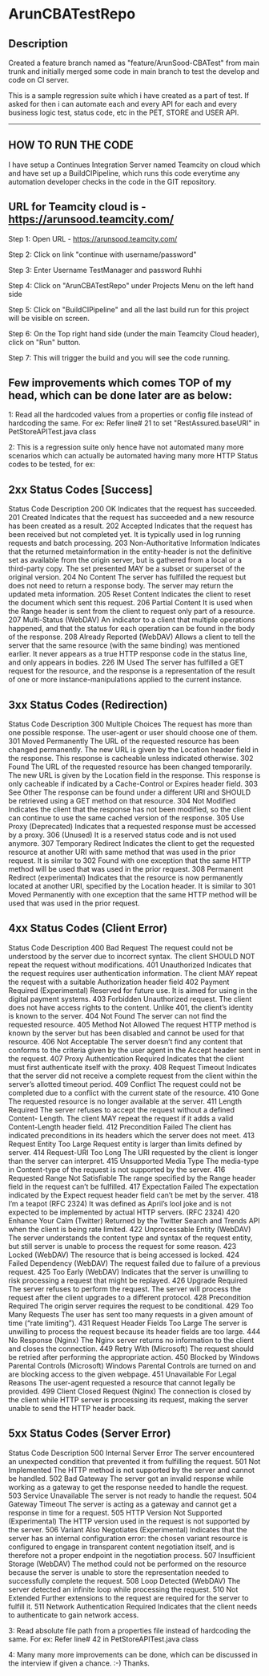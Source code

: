 # ArunCBATestRepo

Description
------------
Created a feature branch named as "feature/ArunSood-CBATest" from main trunk
and initially merged some code in main branch to test the develop and code on CI server.

This is a sample regression suite which i have created as a part of test.
If asked for then i can automate each and every API for each and every business logic test, status code, etc in the PET, STORE and USER API.

---------------------
HOW TO RUN THE CODE
-------------------
I have setup a Continues Integration Server named Teamcity on cloud which and have set up a BuildCIPipeline, which runs this code everytime any automation developer checks in the code in the GIT repository.

URL for Teamcity cloud is - https://arunsood.teamcity.com/
---------------------------------------------------------
Step 1: Open URL - https://arunsood.teamcity.com/

Step 2: Click on link "continue with username/password"

Step 3: Enter Username
TestManager
and
password
Ruhhi

Step 4: Click on "ArunCBATestRepo" under Projects Menu on the left hand side

Step 5: Click on "BuildCIPipeline" and all the last build run for this project will be visible on screen.

Step 6: On the Top right hand side (under the main Teamcity Cloud header), click on "Run" button.

Step 7: This will trigger the build and you will see the code running.




Few improvements which comes TOP of my head, which can be done later are as below:
-----------------------------------------------------------------
1: Read all the hardcoded values from a properties or config file instead of hardcoding the same. 
For ex: Refer line# 21 to set "RestAssured.baseURI" in PetStoreAPITest.java class

2: This is a regression suite only hence have not automated many more scenarios which can actually be automated having many more HTTP Status codes to be tested, for ex:

2xx Status Codes [Success]
---------------------------
Status Code
Description
200 OK
Indicates that the request has succeeded.
201 Created
Indicates that the request has succeeded and a new resource has been created as a result.
202 Accepted
Indicates that the request has been received but not completed yet. It is typically used in log running requests and batch processing.
203 Non-Authoritative Information
Indicates that the returned metainformation in the entity-header is not the definitive set as available from the origin server, but is gathered from a local or a third-party copy. The set presented MAY be a subset or superset of the original version.
204 No Content
The server has fulfilled the request but does not need to return a response body. The server may return the updated meta information.
205 Reset Content
Indicates the client to reset the document which sent this request.
206 Partial Content
It is used when the Range header is sent from the client to request only part of a resource.
207 Multi-Status (WebDAV)
An indicator to a client that multiple operations happened, and that the status for each operation can be found in the body of the response.
208 Already Reported (WebDAV)
Allows a client to tell the server that the same resource (with the same binding) was mentioned earlier. It never appears as a true HTTP response code in the status line, and only appears in bodies.
226 IM Used
The server has fulfilled a GET request for the resource, and the response is a representation of the result of one or more instance-manipulations applied to the current instance.

3xx Status Codes (Redirection)
--------------------------------
Status Code
Description
300 Multiple Choices
The request has more than one possible response. The user-agent or user should choose one of them.
301 Moved Permanently
The URL of the requested resource has been changed permanently. The new URL is given by the Location header field in the response. This response is cacheable unless indicated otherwise.
302 Found
The URL of the requested resource has been changed temporarily. The new URL is given by the Location field in the response. This response is only cacheable if indicated by a Cache-Control or Expires header field.
303 See Other
The response can be found under a different URI and SHOULD be retrieved using a GET method on that resource.
304 Not Modified
Indicates the client that the response has not been modified, so the client can continue to use the same cached version of the response.
305 Use Proxy (Deprecated)
Indicates that a requested response must be accessed by a proxy.
306 (Unused)
It is a reserved status code and is not used anymore.
307 Temporary Redirect
Indicates the client to get the requested resource at another URI with same method that was used in the prior request. It is similar to 302 Found with one exception that the same HTTP method will be used that was used in the prior request.
308 Permanent Redirect (experimental)
Indicates that the resource is now permanently located at another URI, specified by the Location header. It is similar to 301 Moved Permanently with one exception that the same HTTP method will be used that was used in the prior request.


4xx Status Codes (Client Error)
--------------------------------
Status Code
Description
400 Bad Request
The request could not be understood by the server due to incorrect syntax. The client SHOULD NOT repeat the request without modifications.
401 Unauthorized
Indicates that the request requires user authentication information. The client MAY repeat the request with a suitable Authorization header field
402 Payment Required (Experimental)
Reserved for future use. It is aimed for using in the digital payment systems.
403 Forbidden
Unauthorized request. The client does not have access rights to the content. Unlike 401, the client’s identity is known to the server.
404 Not Found
The server can not find the requested resource.
405 Method Not Allowed
The request HTTP method is known by the server but has been disabled and cannot be used for that resource.
406 Not Acceptable
The server doesn’t find any content that conforms to the criteria given by the user agent in the Accept header sent in the request.
407 Proxy Authentication Required
Indicates that the client must first authenticate itself with the proxy.
408 Request Timeout
Indicates that the server did not receive a complete request from the client within the server’s allotted timeout period.
409 Conflict
The request could not be completed due to a conflict with the current state of the resource.
410 Gone
The requested resource is no longer available at the server.
411 Length Required
The server refuses to accept the request without a defined Content- Length. The client MAY repeat the request if it adds a valid Content-Length header field.
412 Precondition Failed
The client has indicated preconditions in its headers which the server does not meet.
413 Request Entity Too Large
Request entity is larger than limits defined by server.
414 Request-URI Too Long
The URI requested by the client is longer than the server can interpret.
415 Unsupported Media Type
The media-type in Content-type of the request is not supported by the server.
416 Requested Range Not Satisfiable
The range specified by the Range header field in the request can’t be fulfilled.
417 Expectation Failed
The expectation indicated by the Expect request header field can’t be met by the server.
418 I’m a teapot (RFC 2324)
It was defined as April’s lool joke and is not expected to be implemented by actual HTTP servers. (RFC 2324)
420 Enhance Your Calm (Twitter)
Returned by the Twitter Search and Trends API when the client is being rate limited.
422 Unprocessable Entity (WebDAV)
The server understands the content type and syntax of the request entity, but still server is unable to process the request for some reason.
423 Locked (WebDAV)
The resource that is being accessed is locked.
424 Failed Dependency (WebDAV)
The request failed due to failure of a previous request.
425 Too Early (WebDAV)
Indicates that the server is unwilling to risk processing a request that might be replayed.
426 Upgrade Required
The server refuses to perform the request. The server will process the request after the client upgrades to a different protocol.
428 Precondition Required
The origin server requires the request to be conditional.
429 Too Many Requests
The user has sent too many requests in a given amount of time (“rate limiting”).
431 Request Header Fields Too Large
The server is unwilling to process the request because its header fields are too large.
444 No Response (Nginx)
The Nginx server returns no information to the client and closes the connection.
449 Retry With (Microsoft)
The request should be retried after performing the appropriate action.
450 Blocked by Windows Parental Controls (Microsoft)
Windows Parental Controls are turned on and are blocking access to the given webpage.
451 Unavailable For Legal Reasons
The user-agent requested a resource that cannot legally be provided.
499 Client Closed Request (Nginx)
The connection is closed by the client while HTTP server is processing its request, making the server unable to send the HTTP header back.

5xx Status Codes (Server Error)
--------------------------------
Status Code
Description
500 Internal Server Error
The server encountered an unexpected condition that prevented it from fulfilling the request.
501 Not Implemented
The HTTP method is not supported by the server and cannot be handled.
502 Bad Gateway
The server got an invalid response while working as a gateway to get the response needed to handle the request.
503 Service Unavailable
The server is not ready to handle the request.
504 Gateway Timeout
The server is acting as a gateway and cannot get a response in time for a request.
505 HTTP Version Not Supported (Experimental)
The HTTP version used in the request is not supported by the server.
506 Variant Also Negotiates (Experimental)
Indicates that the server has an internal configuration error: the chosen variant resource is configured to engage in transparent content negotiation itself, and is therefore not a proper endpoint in the negotiation process.
507 Insufficient Storage (WebDAV)
The method could not be performed on the resource because the server is unable to store the representation needed to successfully complete the request.
508 Loop Detected (WebDAV)
The server detected an infinite loop while processing the request.
510 Not Extended
Further extensions to the request are required for the server to fulfill it.
511 Network Authentication Required
Indicates that the client needs to authenticate to gain network access.


3: Read absolute file path from a properties file instead of hardcoding the same. 
For ex: Refer line# 42 in PetStoreAPITest.java class
  
 4: Many many more improvements can be done, which can be discussed in the interview if given a chance. :-) Thanks.
